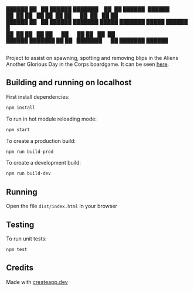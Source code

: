 ██████&nbsp;██&nbsp;&nbsp;&nbsp;██&nbsp;██████&nbsp;███████&nbsp;&nbsp;&nbsp;&nbsp;██&nbsp;&nbsp;██&nbsp;██████&nbsp;&nbsp;██████<br/>
██&nbsp;&nbsp;██&nbsp;██&nbsp;&nbsp;&nbsp;██&nbsp;██&nbsp;&nbsp;██&nbsp;██&nbsp;&nbsp;&nbsp;&nbsp;&nbsp;&nbsp;██&nbsp;&nbsp;██&nbsp;&nbsp;&nbsp;██&nbsp;██<br/>
██████&nbsp;██&nbsp;&nbsp;&nbsp;██&nbsp;██████&nbsp;███████&nbsp;█████&nbsp;███████&nbsp;█████&nbsp;███████<br/>
██&nbsp;&nbsp;██&nbsp;██&nbsp;&nbsp;&nbsp;██&nbsp;██&nbsp;&nbsp;&nbsp;&nbsp;&nbsp;&nbsp;██&nbsp;&nbsp;&nbsp;&nbsp;&nbsp;&nbsp;██&nbsp;██&nbsp;&nbsp;&nbsp;██&nbsp;&nbsp;██<br/>
██████&nbsp;███████&nbsp;██&nbsp;██&nbsp;&nbsp;&nbsp;███████&nbsp;&nbsp;&nbsp;&nbsp;&nbsp;&nbsp;██&nbsp;███████&nbsp;██████<br/>
<br/>

Project to assist on spawning, spotting and removing blips in the
Aliens Another Glorious Day in the Corps boardgame.
It can be seen [here](https://blips.vascorebolo.com/).

## Building and running on localhost

First install dependencies:

```sh
npm install
```

To run in hot module reloading mode:

```sh
npm start
```

To create a production build:

```sh
npm run build-prod
```

To create a development build:

```sh
npm run build-dev
```

## Running

Open the file `dist/index.html` in your browser

## Testing

To run unit tests:

```sh
npm test
```

## Credits

Made with [createapp.dev](https://createapp.dev/)
